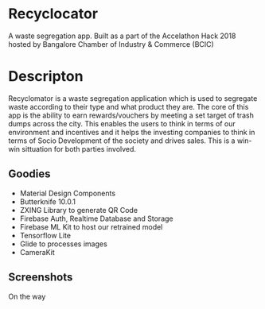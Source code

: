 # Recyclocator
A waste segregation app. Built as a part of the Accelathon Hack 2018 hosted by Bangalore Chamber of Industry & Commerce (BCIC) 

# Descripton
Recyclomator is a waste segregation application which is used to segregate waste according to their type and what product they are. The core of this app is the ability to earn rewards/vouchers by meeting a set target of trash dumps across the city. This enables the users to think in terms of our environment and incentives and it helps the investing companies to think in terms of Socio Development of the society and drives sales.
This is a win-win sittuation for both parties involved.

## Goodies

* Material Design Components
* Butterknife 10.0.1
* ZXING Library to generate QR Code
* Firebase Auth, Realtime Database and Storage
* Firebase ML Kit to host our retrained model
* Tensorflow Lite
* Glide to processes images
* CameraKit





## Screenshots

On the way
